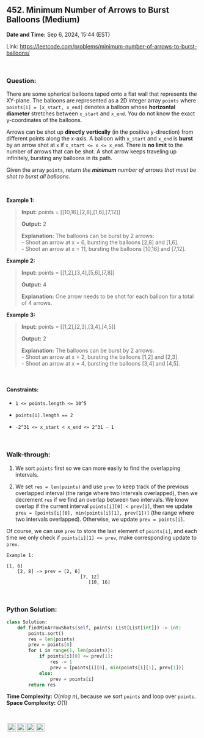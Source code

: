 ## 452. Minimum Number of Arrows to Burst Balloons (Medium)
**Date and Time:** Sep 6, 2024, 15:44 (EST)

Link: https://leetcode.com/problems/minimum-number-of-arrows-to-burst-balloons/

<br>

### Question:
There are some spherical balloons taped onto a flat wall that represents the XY-plane. The balloons are represented as a 2D integer array `points` where `points[i] = [x_start, x_end]` denotes a balloon whose **horizontal diameter** stretches between `x_start` and `x_end`. You do not know the exact y-coordinates of the balloons.

Arrows can be shot up **directly vertically** (in the positive y-direction) from different points along the x-axis. A balloon with `x_start` and `x_end` is **burst** by an arrow shot at `x` if `x_start <= x <= x_end`. There is **no limit** to the number of arrows that can be shot. A shot arrow keeps traveling up infinitely, bursting any balloons in its path.

Given the array `points`, return _the **minimum** number of arrows that must be shot to burst all balloons_.

<br>

**Example 1:**
> **Input:** points = [[10,16],[2,8],[1,6],[7,12]]
> 
> **Output:** 2
>
> **Explanation:** The balloons can be burst by 2 arrows: <br>
> \- Shoot an arrow at x = 6, bursting the balloons [2,8] and [1,6]. <br>
> \- Shoot an arrow at x = 11, bursting the balloons [10,16] and [7,12].

**Example 2:**
> **Input:** points = [[1,2],[3,4],[5,6],[7,8]]
> 
> **Output:** 4
>
> **Explanation:** One arrow needs to be shot for each balloon for a total of 4 arrows.

**Example 3:**
> **Input:** points = [[1,2],[2,3],[3,4],[4,5]]
> 
> **Output:** 2
>
> **Explanation:** The balloons can be burst by 2 arrows: <br>
> \- Shoot an arrow at x = 2, bursting the balloons [1,2] and [2,3]. <br>
> \- Shoot an arrow at x = 4, bursting the balloons [3,4] and [4,5].

<br>

#### Constraints:
* `1 <= points.length <= 10^5`

* `points[i].length == 2`

* `-2^31 <= x_start < x_end <= 2^31 - 1`

<br>

### Walk-through: 
1. We sort `points` first so we can more easily to find the overlapping intervals.

2. We set `res = len(points)` and use `prev` to keep track of the previous overlapped interval (the range where two intervals overlapped), then we decrement `res` if we find an overlap between two intervals. We know overlap if the current interval `points[i][0] < prev[1]`, then we update `prev = [points[i][0], min(points[i][1], prev[1])]` (the range where two intervals overlapped). Otherwise, we update `prev = points[i]`.

Of course, we can use `prev` to store the last element of `points[i]`, and each time we only check if `points[i][1] <= prev`, make corresponding update to `prev`.

```
Example 1:

[1, 6]
    [2, 8] -> prev = [2, 6]
                           [7, 12]
                              [10, 16]
```

<br>

### Python Solution:
```python
class Solution:
    def findMinArrowShots(self, points: List[List[int]]) -> int:
        points.sort()
        res = len(points)
        prev = points[0]
        for i in range(1, len(points)):
            if points[i][0] <= prev[1]:
                res -= 1
                prev = [points[i][0], min(points[i][1], prev[1])]
            else:
                prev = points[i]
        return res
```
**Time Complexity:** $O(nlog\ n)$, because we sort `points` and loop over `points`. <br>
**Space Complexity:** $O(1)$

<br>

<img style="height:22px!important;margin-left:3px;vertical-align:text-bottom;" src="https://mirrors.creativecommons.org/presskit/icons/cc.svg?ref=chooser-v1" alt="CC BY-NC-SA" title="CC BY-NC-SA"><img style="height:22px!important;margin-left:3px;vertical-align:text-bottom;" src="https://mirrors.creativecommons.org/presskit/icons/by.svg?ref=chooser-v1" alt="BY: credit must be given to the creator" title="BY: credit must be given to the creator"><img style="height:22px!important;margin-left:3px;vertical-align:text-bottom;" src="https://mirrors.creativecommons.org/presskit/icons/nc.svg?ref=chooser-v1" alt="NC: Only noncommercial uses of the work are permitted" title="NC: Only noncommercial uses of the work are permitted"><img style="height:22px!important;margin-left:3px;vertical-align:text-bottom;" src="https://mirrors.creativecommons.org/presskit/icons/sa.svg?ref=chooser-v1" alt="SA: Adaptations must be shared under the same terms" title="SA: Adaptations must be shared under the same terms">